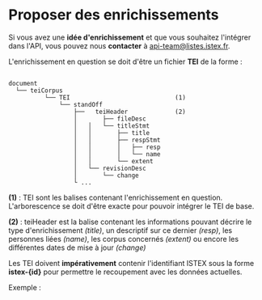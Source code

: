 # Proposer des enrichissements

Si vous avez une **idée d'enrichissement** et que vous souhaitez l'intégrer dans l'API, vous pouvez nous **contacter** à [api-team@listes.istex.fr](mailto:api-team@listes.istex.fr).

L'enrichissement en question se doit d'être un fichier **TEI** de la forme :

```text

document
  └── teiCorpus
          └── TEI                             (1)
              └── standOff
                  ├──   teiHeader             (2)
                  │       ├── fileDesc
                  │   │   └── titleStmt
                  │   │       ├── title
                  │   │       ├── respStmt
                  │   │       │   ├── resp
                  │   │       │   └── name
                  │   │       └── extent
                  │   └── revisionDesc
                  │       └── change
                  └ ...

```

**\(1\)** : TEI sont les balises contenant l'enrichissement en question. L'arborescence se doit d'être exacte pour pouvoir intégrer le TEI de base.

**\(2\)** : teiHeader est la balise contenant les informations pouvant décrire le type d'enrichissement _\(title\)_, un descriptif sur ce dernier _\(resp\)_, les personnes liées _\(name\)_, les corpus concernés _\(extent\)_ ou encore les différentes dates de mise à jour _\(change\)_

Les TEI doivent **impérativement** contenir l'identifiant ISTEX sous la forme **istex-{id}** pour permettre le recoupement avec les données actuelles.

Exemple :



